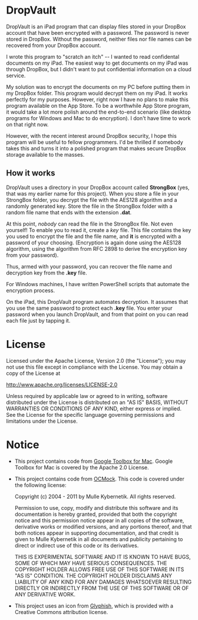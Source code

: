 DropVault
==========

DropVault is an iPad program that can display files stored in your
DropBox account that have been encrypted with a password. The password
is never stored in DropBox. Without the password, neither files nor
file names can be recovered from your DropBox account.

I wrote this program to "scratch an itch" -- I wanted to read
confidental documents on my iPad. The easiest way to get documents on
my iPad was through DropBox, but I didn't want to put confidential
information on a cloud service. 

My solution was to encrypt the documents on my PC before putting them
in my DropBox folder. This program would decrypt them on my iPad. It
works perfectly for my purposes. However, right now I have no plans to
make this program available on the App Store. To be a worthwhile App
Store program, it would take a lot more polish around the end-to-end
scenario (like desktop programs for Windows and Mac to do
encryption). I don't have time to work on that right now.

However, with the recent interest around DropBox security, I hope this
program will be useful to fellow programmers. I'd be thrilled if
somebody takes this and turns it into a polished program that makes
secure DropBox storage available to the masses.



How it works
------------------

DropVault uses a directory in your DropBox account called
**StrongBox** (yes, that was my earlier name for this project). When
you store a file in your StrongBox folder, you decrypt the file with
the AES128 algorithm and a randomly generated key. Store the file in
the StrongBox folder with a random file name that ends with the
extension **.dat**. 

At this point, *nobody* can read the file in the StrongBox file. Not
even yourself! To enable you to read it, create a *key* file. This
file contains the key you used to encrypt the file and the file name,
and **it** is encrypted with a password of your choosing. (Encryption
is again done using the AES128 algorithm, using the algorithm from RFC
2898 to derive the encryption key from your password).

Thus, armed with your password, you can recover the file name and
decryption key from the **.key** file.

For Windows machines, I have written PowerShell scripts that automate
the encryption process.

On the iPad, this DropVault program automates decryption. It assumes
that you use the same password to protect each **.key** file. You
enter your password when you launch DropVault, and from that point on
you can read each file just by tapping it.

License
========================

Licensed under the Apache License, Version 2.0 (the "License");
you may not use this file except in compliance with the License.
You may obtain a copy of the License at

http://www.apache.org/licenses/LICENSE-2.0

Unless required by applicable law or agreed to in writing, software
distributed under the License is distributed on an "AS IS" BASIS,
WITHOUT WARRANTIES OR CONDITIONS OF ANY KIND, either express or implied.
See the License for the specific language governing permissions and
limitations under the License.

Notice
==========================

* This project contains code from [Google Toolbox for
  Mac](http://code.google.com/p/google-toolbox-for-mac/). Google
  Toolbox for Mac is covered by the Apache 2.0 License.  

* This project contains code from
  [OCMock](http://www.mulle-kybernetik.com/software/OCMock/). This
  code is covered under the following license:

    Copyright (c) 2004 - 2011 by Mulle Kybernetik. All rights reserved.

    Permission to use, copy, modify and distribute this software and
    its documentation is hereby granted, provided that both the
    copyright notice and this permission notice appear in all copies
    of the software, derivative works or modified versions, and any
    portions thereof, and that both notices appear in supporting
    documentation, and that credit is given to Mulle Kybernetik in all
    documents and publicity pertaining to direct or indirect use of
    this code or its derivatives.

    THIS IS EXPERIMENTAL SOFTWARE AND IT IS KNOWN TO HAVE BUGS, SOME
    OF WHICH MAY HAVE SERIOUS CONSEQUENCES. THE COPYRIGHT HOLDER
    ALLOWS FREE USE OF THIS SOFTWARE IN ITS "AS IS" CONDITION. THE
    COPYRIGHT HOLDER DISCLAIMS ANY LIABILITY OF ANY KIND FOR ANY
    DAMAGES WHATSOEVER RESULTING DIRECTLY OR INDIRECTLY FROM THE USE
    OF THIS SOFTWARE OR OF ANY DERIVATIVE WORK.

* This project uses an icon from [Glyphish](http://glyphish.com/),
  which is provided with a Creative Commons attribution license.
